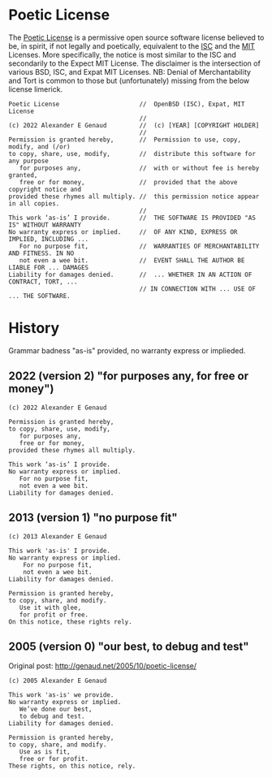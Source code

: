 # Poetic License

The [Poetic License](./LICENSE) is a permissive open source software license believed
to be, in spirit, if not legally and poetically, equivalent to the [ISC](./licenses/ISC_OpenBSD) and the
[MIT](./licenses/MIT0) Licenses. More specifically, the notice is most similar to the ISC
and secondarily to the Expect MIT License. The disclaimer is the
intersection of various BSD, ISC, and Expat MIT Licenses. NB: Denial of Merchantability
and Tort is common to those but (unfortunately) missing from the below license limerick.


    Poetic License                      //  OpenBSD (ISC), Expat, MIT License
                                        //
    (c) 2022 Alexander E Genaud         //  (c) [YEAR] [COPYRIGHT HOLDER]
                                        //
    Permission is granted hereby,       //  Permission to use, copy, modify, and (/or)
    to copy, share, use, modify,        //  distribute this software for any purpose
       for purposes any,                //  with or without fee is hereby granted,
       free or for money,               //  provided that the above copyright notice and
    provided these rhymes all multiply. //  this permission notice appear in all copies.
                                        //
    This work ‘as-is’ I provide.        //  THE SOFTWARE IS PROVIDED "AS IS" WITHOUT WARRANTY
    No warranty express or implied.     //  OF ANY KIND, EXPRESS OR IMPLIED, INCLUDING ...
       For no purpose fit,              //  WARRANTIES OF MERCHANTABILITY AND FITNESS. IN NO
       not even a wee bit.              //  EVENT SHALL THE AUTHOR BE LIABLE FOR ... DAMAGES
    Liability for damages denied.       //  ... WHETHER IN AN ACTION OF CONTRACT, TORT, ...
                                        // IN CONNECTION WITH ... USE OF ... THE SOFTWARE.


# History

Grammar badness "as-is" provided, no warranty express or implieded.

## 2022 (version 2) "for purposes any, for free or money")

    (c) 2022 Alexander E Genaud

    Permission is granted hereby,
    to copy, share, use, modify,
       for purposes any,
       free or for money,
    provided these rhymes all multiply.

    This work ‘as-is’ I provide.
    No warranty express or implied.
       For no purpose fit,
       not even a wee bit.
    Liability for damages denied.



## 2013 (version 1) "no purpose fit"

    (c) 2013 Alexander E Genaud

    This work 'as-is' I provide.
    No warranty express or implied.
        For no purpose fit,
        not even a wee bit.
    Liability for damages denied.

    Permission is granted hereby,
    to copy, share, and modify.
       Use it with glee,
       for profit or free.
    On this notice, these rights rely.



## 2005 (version 0) "our best, to debug and test"

Original post: http://genaud.net/2005/10/poetic-license/

    (c) 2005 Alexander E Genaud

    This work 'as-is' we provide.
    No warranty express or implied.
       We’ve done our best,
       to debug and test.
    Liability for damages denied.

    Permission is granted hereby,
    to copy, share, and modify.
       Use as is fit,
       free or for profit.
    These rights, on this notice, rely.

